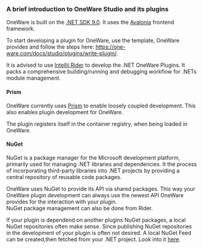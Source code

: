 ### A brief introduction to OneWare Studio and its plugins

OneWare is built on the [.NET SDK 9.0](https://dotnet.microsoft.com/en-us/download/dotnet/9.0).
It uses the [Avalonia](https://avaloniaui.net/) frontend framework.

To start developing a plugin for OneWare, use the template, OneWare provides and follow the steps here: https://one-ware.com/docs/studio/plugins/write-plugin/.

It is advised to use [Intellij Rider](https://www.jetbrains.com/rider/) to develop the .NET OneWare Plugins. It packs a comprehensive building/running and debugging workflow for .NETs module management.

#### Prism

OneWare currently uses [Prism](https://github.com/PrismLibrary/Prism) to enable loosely coupled development. This also enables plugin development for OneWare.

The plugin registers itself in the container registry, when being loaded in OneWare. 


#### NuGet

NuGet is a package manager for the Microsoft development platform, primarily used for managing .NET libraries and dependencies. It the process of incorporating third-party libraries into .NET projects by providing a central repository of reusable code packages.

OneWare uses NuGet to provide its API via shared packages.
This way your OneWare plugin development can always use the newest API OneWare provides for the interaction with your plugin.  
NuGet package management can also be done from Rider.

If your plugin is dependend on another plugins NuGet packages, a local NuGet repositories often make sense. 
Since publishing NuGet repositories in the development of your plugin is often not desired. A local NuGet Feed can be created,then fetched from your .NET project. Look into it [here](https://learn.microsoft.com/en-us/nuget/hosting-packages/local-feeds).